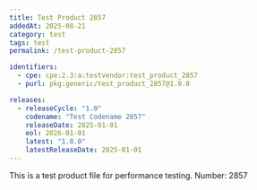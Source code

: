 ```yaml
---
title: Test Product 2857
addedAt: 2025-08-21
category: test
tags: test
permalink: /test-product-2857

identifiers:
  - cpe: cpe:2.3:a:testvendor:test_product_2857
  - purl: pkg:generic/test_product_2857@1.0.0

releases:
  - releaseCycle: "1.0"
    codename: "Test Codename 2857"
    releaseDate: 2025-01-01
    eol: 2026-01-01
    latest: "1.0.0"
    latestReleaseDate: 2025-01-01
---
```


This is a test product file for performance testing. Number: 2857
